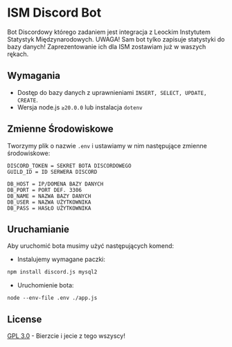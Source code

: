 # ISM Discord Bot

Bot Discordowy którego zadaniem jest integracja z Leockim Instytutem Statystyk Międzynarodowych. UWAGA! Sam bot tylko zapisuje statystyki do bazy danych! Zaprezentowanie ich dla ISM zostawiam już w waszych rękach.



## Wymagania
- Dostęp do bazy danych z uprawnieniami ```INSERT, SELECT, UPDATE, CREATE```.
- Wersja node.js ```≥20.0.0``` lub instalacja ```dotenv```
## Zmienne Środowiskowe 
Tworzymy plik o nazwie ```.env``` i ustawiamy w nim następujące zmienne środowiskowe: 
```
DISCORD_TOKEN = SEKRET BOTA DISCORDOWEGO
GUILD_ID = ID SERWERA DISCORD

DB_HOST = IP/DOMENA BAZY DANYCH
DB_PORT = PORT DEF. 3306
DB_NAME = NAZWA BAZY DANYCH
DB_USER = NAZWA UŻYTKOWNIKA
DB_PASS = HASŁO UŻYTKOWNIKA
```
## Uruchamianie 
Aby uruchomić bota musimy użyć następujących komend:

- Instalujemy wymagane paczki:

```sh
npm install discord.js mysql2
``` 
- Uruchomienie bota:
```
node --env-file .env ./app.js
```
## License

[GPL 3.0](https://choosealicense.com/licenses/gpl-3.0//) - Bierzcie i jecie z tego wszyscy!
